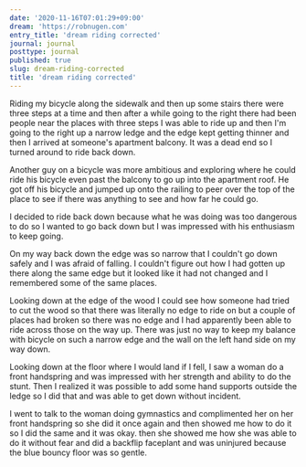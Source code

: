 ```yaml
---
date: '2020-11-16T07:01:29+09:00'
dream: 'https://robnugen.com'
entry_title: 'dream riding corrected'
journal: journal
posttype: journal
published: true
slug: dream-riding-corrected
title: 'dream riding corrected'
---
```


<p class='dream'>Riding my bicycle along the sidewalk and then up some stairs there were three steps at a time and then after a while going to the right there had been people near the places with three steps I was able to ride up and then I'm going to the right up a narrow ledge and the edge kept getting thinner and then I arrived at someone's apartment balcony.  It was a dead end so I turned around to ride back down.</p>

<p class='dream'>Another guy on a bicycle was more ambitious and exploring where he could ride his bicycle even past the balcony to go up into the apartment roof. He got off his bicycle and jumped up onto the railing to peer over the top of the place to see if there was anything to see and how far he could go.</p>

<p class='dream'>I decided to ride back down because what he was doing was too dangerous to do so I wanted to go back down but I was impressed with his enthusiasm to keep going.</p>

<p class='dream'>On my way back down the edge was so narrow that I couldn't go down safely and I was afraid of falling.  I couldn't figure out how I had gotten up there along the same edge but it looked like it had not changed and I remembered some of the same places.</p>

<p class='dream'>Looking down at the edge of the wood I could see how someone had tried to cut the wood so that there was literally no edge to ride on but a couple of places had broken so there was no edge and I had apparently been able to ride across those on the way up.  There was just no way to keep my balance with bicycle on such a narrow edge and the wall on the left hand side on my way down.</p>

<p class='dream'>Looking down at the floor where I would land if I fell, I saw a woman do a front handspring and was impressed with her strength and ability to do the stunt.  Then I realized it was possible to add some hand supports outside the ledge so I did that and was able to get down without incident.</p>

<p class='dream'>I went to talk to the woman doing gymnastics and complimented her on her front handspring so she did it once again and then showed me how to do it so I did the same and it was okay.  then she showed me how she was able to do it without fear and did a backflip faceplant and was uninjured because the blue bouncy floor was so gentle.</p>
